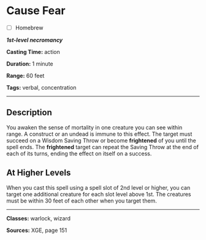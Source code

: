 # Cause Fear

- [ ] Homebrew

***1st-level necromancy***

**Casting Time:** action

**Duration:** 1 minute

**Range:** 60 feet

**Tags:** verbal, concentration

---

## Description
You awaken the sense of mortality in one creature you can see within range.
A construct or an undead is immune to this effect.
The target must succeed on a Wisdom Saving Throw or become **frightened** of you until the spell ends.
The **frightened** target can repeat the Saving Throw at the end of each of its turns, ending the effect on itself on a success.

## At Higher Levels
When you cast this spell using a spell slot of 2nd level or higher, you can target one additional creature for each slot level above 1st.
The creatures must be within 30 feet of each other when you target them.

---

**Classes:** warlock, wizard

**Sources:** XGE, page 151
